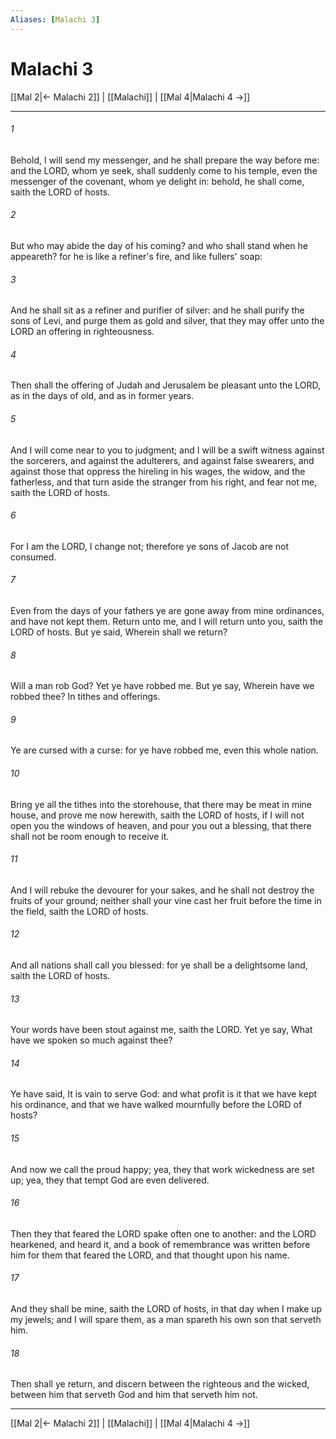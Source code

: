 ```yaml
---
Aliases: [Malachi 3]
---
```

# Malachi 3

[[Mal 2|← Malachi 2]] | [[Malachi]] | [[Mal 4|Malachi 4 →]]
***



###### 1 
Behold, I will send my messenger, and he shall prepare the way before me: and the LORD, whom ye seek, shall suddenly come to his temple, even the messenger of the covenant, whom ye delight in: behold, he shall come, saith the LORD of hosts. 

###### 2 
But who may abide the day of his coming? and who shall stand when he appeareth? for he is like a refiner's fire, and like fullers' soap: 

###### 3 
And he shall sit as a refiner and purifier of silver: and he shall purify the sons of Levi, and purge them as gold and silver, that they may offer unto the LORD an offering in righteousness. 

###### 4 
Then shall the offering of Judah and Jerusalem be pleasant unto the LORD, as in the days of old, and as in former years. 

###### 5 
And I will come near to you to judgment; and I will be a swift witness against the sorcerers, and against the adulterers, and against false swearers, and against those that oppress the hireling in his wages, the widow, and the fatherless, and that turn aside the stranger from his right, and fear not me, saith the LORD of hosts. 

###### 6 
For I am the LORD, I change not; therefore ye sons of Jacob are not consumed. 

###### 7 
Even from the days of your fathers ye are gone away from mine ordinances, and have not kept them. Return unto me, and I will return unto you, saith the LORD of hosts. But ye said, Wherein shall we return? 

###### 8 
Will a man rob God? Yet ye have robbed me. But ye say, Wherein have we robbed thee? In tithes and offerings. 

###### 9 
Ye are cursed with a curse: for ye have robbed me, even this whole nation. 

###### 10 
Bring ye all the tithes into the storehouse, that there may be meat in mine house, and prove me now herewith, saith the LORD of hosts, if I will not open you the windows of heaven, and pour you out a blessing, that there shall not be room enough to receive it. 

###### 11 
And I will rebuke the devourer for your sakes, and he shall not destroy the fruits of your ground; neither shall your vine cast her fruit before the time in the field, saith the LORD of hosts. 

###### 12 
And all nations shall call you blessed: for ye shall be a delightsome land, saith the LORD of hosts. 

###### 13 
Your words have been stout against me, saith the LORD. Yet ye say, What have we spoken so much against thee? 

###### 14 
Ye have said, It is vain to serve God: and what profit is it that we have kept his ordinance, and that we have walked mournfully before the LORD of hosts? 

###### 15 
And now we call the proud happy; yea, they that work wickedness are set up; yea, they that tempt God are even delivered. 

###### 16 
Then they that feared the LORD spake often one to another: and the LORD hearkened, and heard it, and a book of remembrance was written before him for them that feared the LORD, and that thought upon his name. 

###### 17 
And they shall be mine, saith the LORD of hosts, in that day when I make up my jewels; and I will spare them, as a man spareth his own son that serveth him. 

###### 18 
Then shall ye return, and discern between the righteous and the wicked, between him that serveth God and him that serveth him not.

***
[[Mal 2|← Malachi 2]] | [[Malachi]] | [[Mal 4|Malachi 4 →]]
